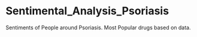 # Sentimental_Analysis_Psoriasis
Sentiments of People around Psoriasis. Most Popular drugs based on data.
